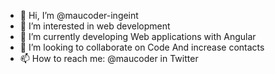 - 👋 Hi, I’m @maucoder-ingeint
- 👀 I’m interested in web development
- 🌱 I’m currently developing Web applications with Angular
- 💞️ I’m looking to collaborate on Code And increase contacts
- 📫 How to reach me: @maucoder in Twitter

<!---
maucoder-ingeint/maucoder-ingeint is a ✨ special ✨ repository because its `README.md` (this file) appears on your GitHub profile.
You can click the Preview link to take a look at your changes.
--->
